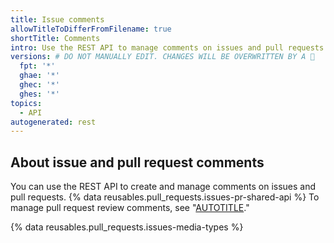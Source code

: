 ```yaml
---
title: Issue comments
allowTitleToDifferFromFilename: true
shortTitle: Comments
intro: Use the REST API to manage comments on issues and pull requests.
versions: # DO NOT MANUALLY EDIT. CHANGES WILL BE OVERWRITTEN BY A 🤖
  fpt: '*'
  ghae: '*'
  ghec: '*'
  ghes: '*'
topics:
  - API
autogenerated: rest
---
```


## About issue and pull request comments

You can use the REST API to create and manage comments on issues and pull requests. {% data reusables.pull_requests.issues-pr-shared-api %} To manage pull request review comments, see "[AUTOTITLE](/rest/pulls/comments)."

{% data reusables.pull_requests.issues-media-types %}

<!-- Content after this section is automatically generated -->
